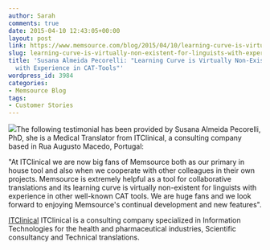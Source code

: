 ```yaml
---
author: Sarah
comments: true
date: 2015-04-10 12:43:05+00:00
layout: post
link: https://www.memsource.com/blog/2015/04/10/learning-curve-is-virtually-non-existent-for-linguists-with-experience-in-cat-tools/
slug: learning-curve-is-virtually-non-existent-for-linguists-with-experience-in-cat-tools
title: 'Susana Almeida Pecorelli: "Learning Curve is Virtually Non-Existent for Linguists
  with Experience in CAT-Tools"'
wordpress_id: 3984
categories:
- Memsource Blog
tags:
- Customer Stories
---
```


[![](/wp-content/uploads/2015/04/ameida.jpg)](/wp-content/uploads/2015/04/ameida.jpg)The following testimonial has been provided by Susana Almeida Pecorelli, PhD, she is a Medical Translator from ITClinical, a consulting company based in Rua Augusto Macedo, Portugal:

"At ITClinical we are now big fans of Memsource both as our primary in house tool and also when we cooperate with other colleagues in their own projects. Memsource is extremely helpful as a tool for collaborative translations and its learning curve is virtually non-existent for linguists with experience in other well-known CAT tools. We are huge fans and we look forward to enjoying Memsource's continual development and new features".<!-- more -->

[ITClinical](http://www.itclinical.com/)
ITClinical is a consulting company specialized in Information Technologies for the health and pharmaceutical industries, Scientific consultancy and Technical translations.


